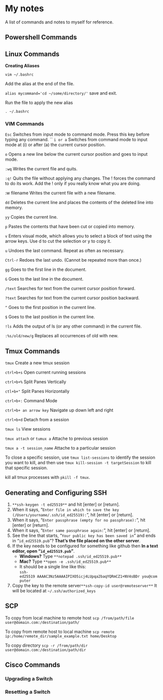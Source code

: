 # My notes 

A list of commands and notes to myself for reference.

## Powershell Commands

## Linux Commands
**Creating Aliases**

`
vim ~/.bashrc
`

Add the alias at the end of the file.

`
alias mycommand='cd ~/some/directory/'
`
save and exit.

Run the file to apply the new alias

`
. ~/.bashrc
`

### VIM Commands
`Esc` Switches from input mode to command mode. Press this key before typing any command.
``
`i or a` Switches from command mode to input mode at (i) or after (a) the current cursor position.

`o` Opens a new line below the current cursor position and goes to input mode.

`:wq` Writes the current file and quits.

`:q!` Quits the file without applying any changes. The ! forces the command to do its work. Add the ! only if you really know what you are doing.

:w filename Writes the current file with a new filename.

`dd` Deletes the current line and places the contents of the deleted line into memory.

`yy` Copies the current line.

`p` Pastes the contents that have been cut or copied into memory.

`v` Enters visual mode, which allows you to select a block of text using the arrow keys. Use d to cut the selection or y to copy it.

`u` Undoes the last command. Repeat as often as necessary.

`Ctrl-r` Redoes the last undo. (Cannot be repeated more than once.)

`gg` Goes to the first line in the document.

`G` Goes to the last line in the document.

`/text` Searches for text from the current cursor position forward.

`?text` Searches for text from the current cursor position backward.

`^` Goes to the first position in the current line.

`$` Goes to the last position in the current line.

`!ls` Adds the output of ls (or any other command) in the current file.

`:%s/old/new/g` Replaces all occurrences of old with new.

## Tmux Commands
`tmux` Create a new tmux session

`ctrl+b+s` Open current running sessions

`ctrl+b+%` Split Panes Vertically

`ctl+b+"` Split Panes Horizontally

`ctrl+b+:` Command Mode

`ctrl+b+ an arrow key` Navigate up down left and right

`ctrl+b+d` Detach from a session

`tmux ls` View sessions

`tmux attach` or `tumux a` Attache to previous session

`tmux a -t session_name` Attache to a particular session

To close a specific session, use `tmux list-sessions` to identify the session you want to kill, and then use `tmux kill-session -t targetSession` to kill that specific session.

kill all tmux processes with `pkill -f tmux`.




## Generating and Configuring SSH
1. `**ssh-keygen -t ed25519**` and hit [enter] or [return].
2. When it says, “`Enter file in which to save the key (/Users/yourname/.ssh/id_ed25519):`”, hit [enter] or [return].
3. When it says, “`Enter passphrase (empty for no passphrase):`”, hit [enter] or [return].
4. When it says, “`Enter same passphrase again:`”, hit [enter] or [return].
5. See the line that starts, “`Your public key has been saved in`” and ends in “`id_ed25519.pub`”? **That’s the file placed on the other server**.
6. If the key needs to be configured for something like github then **In a text editor, open “`id_ed25519.pub`”**.
    - **Windows?** Type `**notepad .ssh/id_ed25519.pub**`
    - **Mac?** Type `**open -e .ssh/id_ed25519.pub**`
    - It should be a single line like this:  
    `ssh-ed25519 AAAAC3Nz5AAAAIPIXO5icj4LUpqa2baqYQRmCZ1+NV4sBDr you@computer`
7. Copy the key to the remote server`**ssh-copy-id user@remoteserver**` It will be located at `~/.ssh/authorized_keys`

## SCP
To copy from local machine to remote host
`scp /from/path/file user@domain.com:/destination/path/`

To copy from remote host to local machine
`scp remote ip:/home/remote_dir/sample_example.txt home/Desktop`

To copy directory
`scp -r /from/path/dir user@domain.com:/destination/path/dir`

## Cisco Commands

### Upgrading a Switch

### Resetting a Switch
